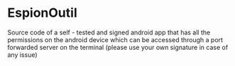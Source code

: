 # EspionOutil
Source code of a self - tested and signed android app that has all the permissions on the android device which can be accessed through a port forwarded server on the terminal (please use your own signature in case of any issue)
